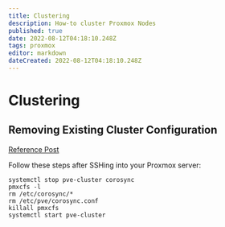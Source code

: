 ```yaml
---
title: Clustering
description: How-to cluster Proxmox Nodes
published: true
date: 2022-08-12T04:18:10.248Z
tags: proxmox
editor: markdown
dateCreated: 2022-08-12T04:18:10.248Z
---
```


# Clustering

## Removing Existing Cluster Configuration

[Reference Post](https://forum.proxmox.com/threads/proxmox-ve-6-removing-cluster-configuration.56259/post-259203
)

Follow these steps after SSHing into your Proxmox server:

```
systemctl stop pve-cluster corosync
pmxcfs -l
rm /etc/corosync/*
rm /etc/pve/corosync.conf
killall pmxcfs
systemctl start pve-cluster
```